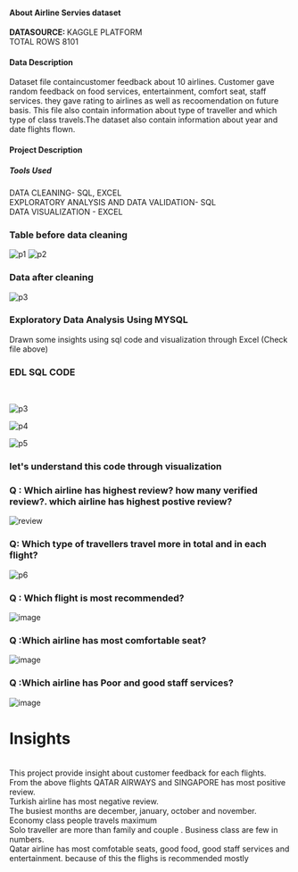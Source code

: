 <h4>About Airline Servies dataset</h4>

<b>DATASOURCE: </b>KAGGLE PLATFORM<br>
TOTAL ROWS 8101<br>

<h4>Data Description</h4>
Dataset file containcustomer feedback about 10 airlines. Customer gave random feedback on food services, entertainment, comfort seat, staff services. they gave rating to airlines as well as recoomendation on future basis. This file also contain information about type of traveller and which type of class travels.The dataset also contain information about year and date flights flown.

<h4>Project Description</h4>
<h5>Tools Used</h5>
DATA CLEANING- SQL, EXCEL<br>
EXPLORATORY ANALYSIS AND DATA VALIDATION- SQL<br>
DATA VISUALIZATION - EXCEL
<br>
<h3>Table before data cleaning</h3>

![p1](https://github.com/Arunsangeeta/airlineServiesReview/assets/110085545/d0f3fcd1-d015-43a0-93f2-bbf74a3222cf)
![p2](https://github.com/Arunsangeeta/airlineServiesReview/assets/110085545/470a3af9-1b21-4db7-a795-c72c90f35a90)

<h3>Data after cleaning</h3>

![p3](https://github.com/Arunsangeeta/airlineServiesReview/assets/110085545/16bf8494-3a66-412a-b86a-f8c3aaaacf16)

<h3>Exploratory Data Analysis Using MYSQL</h3>
Drawn some insights using sql code and visualization through Excel (Check file above) <br>
<h3>EDL SQL CODE</h3><br>

![p3](https://github.com/Arunsangeeta/airlineServiesReview/assets/110085545/3475607a-be06-4451-9716-42ae6b5c17f2)

![p4](https://github.com/Arunsangeeta/airlineServiesReview/assets/110085545/9f06473c-c23c-4b78-ad67-973627abcb52)

![p5](https://github.com/Arunsangeeta/airlineServiesReview/assets/110085545/001efd7f-4a94-48c5-b789-e3dc90a8ea55)


<h3>let's understand this code through visualization</h3>
<h3>Q : Which airline has highest review? how many verified review?. which airline has highest postive review? </h3>

![review](https://github.com/Arunsangeeta/airlineServiesReview/assets/110085545/781c378f-f6c3-48a5-bc7c-605409968838)

<h3>Q: Which type of travellers travel more  in total and in each flight? </h3>

![p6](https://github.com/Arunsangeeta/airlineServiesReview/assets/110085545/7ae22092-e8cd-4236-bf8f-27948ddc2214)

<h3>Q : Which flight is most recommended? </h3>

![image](https://github.com/Arunsangeeta/airlineServiesReview/assets/110085545/3adc792a-6bfc-4b80-835b-fe1f0cf5b9c9)

<h3>Q :Which airline has most comfortable seat? </h3>

![image](https://github.com/Arunsangeeta/airlineServiesReview/assets/110085545/f3a423fb-dac4-4b3a-bbba-7f6b737d66ff)

<h3>Q :Which airline has Poor and good staff services? </h3>

![image](https://github.com/Arunsangeeta/airlineServiesReview/assets/110085545/3cfb866f-ce50-4b5d-ac09-9319448ab24b)









# Insights

<br>
This project provide insight about customer feedback for each flights.
<br>
From the above flights QATAR AIRWAYS and SINGAPORE has most positive review.
<br>
Turkish airline has most negative review.
<br>
The busiest months are december, january, october and november.
<br>
Economy class people travels maximum
<br>
Solo traveller are more than family and couple . Business class are few in numbers.
<br>
Qatar airline has most comfotable seats, good food, good staff services and entertainment. because of this the flighs is recommended mostly





